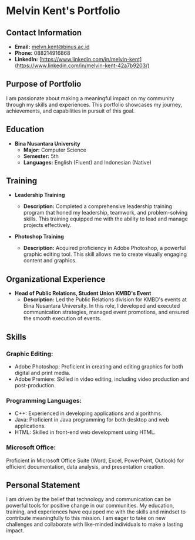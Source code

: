 # Melvin Kent's Portfolio

## Contact Information

- **Email:** [melvn.kent@binus.ac.id](mailto:melvn.kent@binus.ac.id)
- **Phone:** 088214916868
- **LinkedIn:** [https://www.linkedin.com/in/melvin-kent](https://www.linkedin.com/in/melvin-kent-42a7b9203/)

## Purpose of Portfolio

I am passionate about making a meaningful impact on my community through my skills and experiences. This portfolio showcases my journey, achievements, and capabilities in pursuit of this goal.

## Education

- **Bina Nusantara University**
  - **Major:** Computer Science
  - **Semester:** 5th
  - **Languages:** English (Fluent) and Indonesian (Native)

## Training

- **Leadership Training**
  - **Description:** Completed a comprehensive leadership training program that honed my leadership, teamwork, and problem-solving skills. This training equipped me with the ability to lead and manage projects effectively.

- **Photoshop Training**
  - **Description:** Acquired proficiency in Adobe Photoshop, a powerful graphic editing tool. This skill allows me to create visually engaging content and graphics.

## Organizational Experience

- **Head of Public Relations, Student Union KMBD's Event**
  - **Description:** Led the Public Relations division for KMBD's events at Bina Nusantara University. In this role, I developed and executed communication strategies, managed event promotions, and ensured the smooth execution of events.

## Skills

### Graphic Editing:

- Adobe Photoshop: Proficient in creating and editing graphics for both digital and print media.
- Adobe Premiere: Skilled in video editing, including video production and post-production.

### Programming Languages:

- C++: Experienced in developing applications and algorithms.
- Java: Proficient in Java programming for both desktop and web applications.
- HTML: Skilled in front-end web development using HTML.

### Microsoft Office:

Proficient in Microsoft Office Suite (Word, Excel, PowerPoint, Outlook) for efficient documentation, data analysis, and presentation creation.

## Personal Statement

I am driven by the belief that technology and communication can be powerful tools for positive change in our communities. My education, training, and experiences have equipped me with the skills and mindset to contribute meaningfully to this mission. I am eager to take on new challenges and collaborate with like-minded individuals to make a lasting impact.
